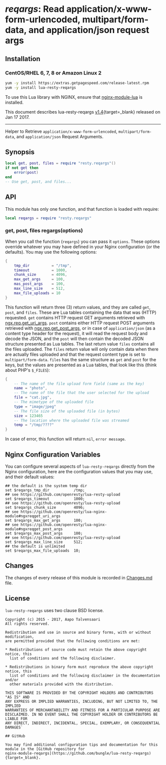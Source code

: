 # *reqargs*: Read application/x-www-form-urlencoded, multipart/form-data, and application/json request args


## Installation

### CentOS/RHEL 6, 7, 8 or Amazon Linux 2

```bash
yum -y install https://extras.getpagespeed.com/release-latest.rpm
yum -y install lua-resty-reqargs
```


To use this Lua library with NGINX, ensure that [nginx-module-lua](../modules/lua.md) is installed.

This document describes lua-resty-reqargs [v1.4](https://github.com/bungle/lua-resty-reqargs/releases/tag/v1.4){target=_blank} 
released on Jan 17 2017.
    
<hr />

Helper to Retrieve `application/x-www-form-urlencoded`, `multipart/form-data`, and `application/json` Request Arguments.

## Synopsis

```lua
local get, post, files = require "resty.reqargs"()
if not get then
    error(post)
end
-- Use get, post, and files...
```

## API

This module has only one function, and that function is loaded with require:

```lua
local reqargs = require "resty.reqargs"
```

### get, post, files regargs(options)

When you call the function (`reqargs`) you can pass it `options`. These
options override whatever you may have defined in your Nginx configuration
(or the defaults). You may use the following options:

```lua
{
    tmp_dir          = "/tmp",
    timeout          = 1000,
    chunk_size       = 4096,
    max_get_args     = 100,
    mas_post_args    = 100,
    max_line_size    = 512,
    max_file_uploads = 10
}
```

This function will return three (3) return values, and they are called
`get`, `post`,  and `files`. These are Lua tables containing the data
that was (HTTP) requested. `get` contains HTTP request GET arguments
retrieved with [ngx.req.get_uri_args](https://github.com/openresty/lua-nginx-module#ngxreqget_uri_args).
`post` contains either HTTP request POST arguments retrieved with
[ngx.req.get_post_args](https://github.com/openresty/lua-nginx-module#ngxreqget_post_args),
or in case of `application/json` (as a content type header for the request),
it will read the request body and decode the JSON, and the `post` will
then contain the decoded JSON structure presented as Lua tables. The
last return value `files` contains all the files uploaded. The `files`
return value will only contain data when there are actually files uploaded
and that the request content type is set to `multipart/form-data`. `files`
has the same structure as `get` and `post` for the keys, but the values
are presented as a Lua tables, that look like this (think about PHP's `$_FILES`):

```lua
{
    -- The name of the file upload form field (same as the key)
    name = "photo",
    -- The name of the file that the user selected for the upload
    file = "cat.jpg",
    -- The mimetype of the uploaded file
    type = "image/jpeg"
    -- The file size of the uploaded file (in bytes)
    size = 123465
    -- The location where the uploaded file was streamed
    temp = "/tmp/????"
}
```

In case of error, this function will return `nil`, `error message`.

## Nginx Configuration Variables

You can configure several aspects of `lua-resty-reqargs` directly from
the Nginx configuration, here are the configuration values that you may
use, and their default values:

```nginx
## the default is the system temp dir
set $reqargs_tmp_dir           /tmp;
## see https://github.com/openresty/lua-resty-upload
set $reqargs_timeout           1000;
## see https://github.com/openresty/lua-resty-upload
set $reqargs_chunk_size        4096;
## see https://github.com/openresty/lua-nginx-module#ngxreqget_uri_args
set $reqargs_max_get_args      100;
## see https://github.com/openresty/lua-nginx-module#ngxreqget_post_args
set $reqargs_max_post_args     100;
## see https://github.com/openresty/lua-resty-upload
set $reqargs_max_line_size     512;  
## the default is unlimited
set $reqargs_max_file_uploads  10;
```

## Changes

The changes of every release of this module is recorded in [Changes.md](https://github.com/bungle/lua-resty-reqargs/blob/master/Changes.md) file.

## License

`lua-resty-reqargs` uses two clause BSD license.

```
Copyright (c) 2015 - 2017, Aapo Talvensaari
All rights reserved.

Redistribution and use in source and binary forms, with or without modification,
are permitted provided that the following conditions are met:

* Redistributions of source code must retain the above copyright notice, this
  list of conditions and the following disclaimer.

* Redistributions in binary form must reproduce the above copyright notice, this
  list of conditions and the following disclaimer in the documentation and/or
  other materials provided with the distribution.

THIS SOFTWARE IS PROVIDED BY THE COPYRIGHT HOLDERS AND CONTRIBUTORS "AS IS" AND
ANY EXPRESS OR IMPLIED WARRANTIES, INCLUDING, BUT NOT LIMITED TO, THE IMPLIED
WARRANTIES OF MERCHANTABILITY AND FITNESS FOR A PARTICULAR PURPOSE ARE
DISCLAIMED. IN NO EVENT SHALL THE COPYRIGHT HOLDER OR CONTRIBUTORS BE LIABLE FOR
ANY DIRECT, INDIRECT, INCIDENTAL, SPECIAL, EXEMPLARY, OR CONSEQUENTIAL DAMAGES`

## GitHub

You may find additional configuration tips and documentation for this module in the [GitHub repository for 
nginx-module-reqargs](https://github.com/bungle/lua-resty-reqargs){target=_blank}.